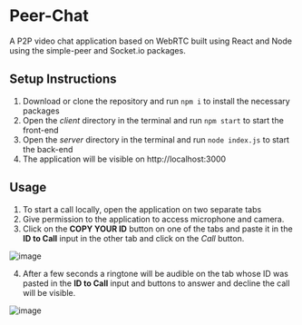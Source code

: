 # Peer-Chat
A P2P video chat application based on WebRTC built using React and Node using the simple-peer and Socket.io packages.

## Setup Instructions

 1. Download or clone the repository and run `npm i` to install the necessary packages
 2. Open the *client* directory in the terminal and run `npm start` to start the front-end
 3. Open the *server* directory in the terminal and run `node index.js` to start the back-end
 4. The application will be visible on http://localhost:3000

## Usage

 1. To start a call locally, open the application on two separate tabs
 2. Give permission to the application to access microphone and camera.
 3. Click on the **COPY YOUR ID** button on one of the tabs and paste it in the **ID to Call** input in the other tab and click on the *Call* button.

![image](https://user-images.githubusercontent.com/76054921/178292767-488d238c-9523-4b09-9c41-06f8828104f9.png)

 4. After a few seconds a ringtone will be audible on the tab whose ID was pasted in the **ID to Call** input and buttons to answer and decline the call will be visible.
 
 ![image](https://user-images.githubusercontent.com/76054921/178292267-9c908a1e-f7b2-43a0-bb5e-3fba26ee0f9b.png)
